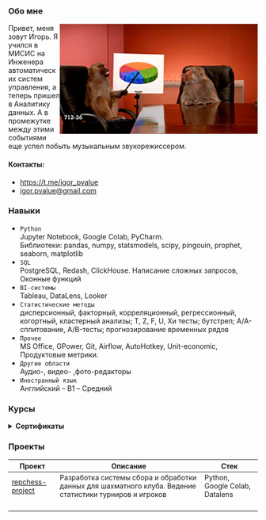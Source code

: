 ### Обо мне
<img align="right" src="images/monkeys.gif" width="400">
Привет, меня зовут Игорь. Я учился в МИСИС на Инженера автоматических систем управления, а теперь пришел в Аналитику данных. А в промежутке между этими событиями еще успел побыть музыкальным звукорежиссером.  

#### Контакты:
*  https://t.me/igor_pvalue
*  igor.pvalue@gmail.com

### Навыки

* `Python` <br>
Jupyter Notebook, Google Colab, PyCharm. <br>
Библиотеки: pandas, numpy, statsmodels, scipy, pingouin, prophet, seaborn, matplotlib <br>
* `SQL` <br>
PostgreSQL, Redash, ClickHouse. Написание сложных запросов, Оконные функций <br>
* `BI-системы` <br>
Tableau, DataLens, Looker <br>
* `Статистические методы` <br>
дисперсионный, факторный, корреляционный, регрессионный, когортный, кластерный анализы; T, Z, F, U, Хи тесты; бутстреп; A/A-сплитование, A/B-тесты; прогнозирование временных рядов <br>
* `Прочее` <br>
MS Office, GPower, Git, Airflow, AutoHotkey, Unit-economic, Продуктовые метрики. <br> 
* `Другие области` <br>
Аудио-, видео- ,фото-редакторы <br>
* `Иностранный язык` <br>
Английский – B1 – Средний <br>

### Курсы 
<details>	
 <summary><b> Сертификаты </b></summary>

<img src="images/DA.jpg" alt="sert1" width="400"> <img src="images/SQL.jpg" alt="sert2" width="400"> 
<img src="images/BI.jpg" alt="sert3" width="400"> <img src="images/Stats.jpg" alt="sert4" width="400"> 
</details>	

### Проекты

| Проект | Описание | Стек |
|----------------|-----------------|-----------------|
|[repchess-project](https://github.com/igor-turkin/repchess-project)| Разработка системы сбора и обработки данных для шахматного клуба. Ведение статистики турниров и игроков  |Python, Google Colab, Datalens|
|||
|||
|||
|||
